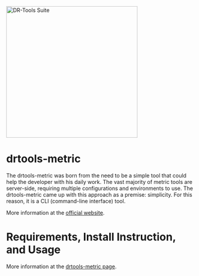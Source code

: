 <img src="https://guilhermeslacerda.github.io/drtools-site/images/logo_drtools.png" alt="DR-Tools Suite" title="DR-Tools Suite" width="350"/>

# drtools-metric  

The drtools-metric was born from the need to be a simple tool that could help the developer with his daily work.
The vast majority of metric tools are server-side, requiring multiple configurations and environments to use. 
The drtools-metric came up with this approach as a premise: simplicity. For this reason, it is a CLI (command-line interface) tool. 

More information at the [official website](http://drtools.site/). 

# Requirements, Install Instruction, and Usage

More information at the [drtools-metric page](http://drtools.site/). 
